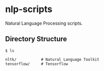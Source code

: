# nlp-scripts

Natural Language Processing scripts.

## Directory Structure

```
$ ls

nltk/           # Natural Language Toolkit
tensorflow/     # Tensorflow 

```


